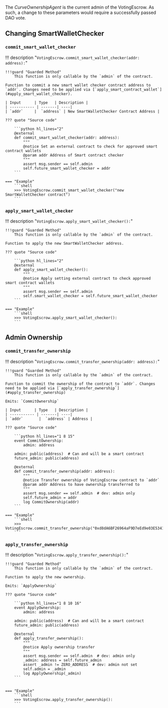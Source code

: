The *CurveOwnershipAgent* is the current admin of the VotingEscrow. As such, a change to these parameters would require a successfully passed DAO vote.


## **Changing SmartWalletChecker**

### `commit_smart_wallet_checker`
!!! description "`VotingEscrow.commit_smart_wallet_checker(addr: address):`"

    !!!guard "Guarded Method"
        This function is only callable by the `admin` of the contract.

    Function to commit a new smart wallet checker contract address to `addr`. Changes need to be applied via [`apply_smart_contract_wallet`](#apply_smart_wallet_checker).

    | Input      | Type   | Description |
    | ----------- | -------| ----|
    | `addr`     |  `address` | New SmartWalletChecker Contract Address |

    ??? quote "Source code"

        ```python hl_lines="2"
        @external
        def commit_smart_wallet_checker(addr: address):
            """
            @notice Set an external contract to check for approved smart contract wallets
            @param addr Address of Smart contract checker
            """
            assert msg.sender == self.admin
            self.future_smart_wallet_checker = addr  
        ```

    === "Example"
        ```shell
        >>> VotingEscrow.commit_smart_wallet_checker("new SmartWalletChecker contract")
        ```


### `apply_smart_wallet_checker`
!!! description "`VotingEscrow.apply_smart_wallet_checker():`"

    !!!guard "Guarded Method"
        This function is only callable by the `admin` of the contract.

    Function to apply the new SmartWalletChecker address.

    ??? quote "Source code"

        ```python hl_lines="2"
        @external
        def apply_smart_wallet_checker():
            """
            @notice Apply setting external contract to check approved smart contract wallets
            """
            assert msg.sender == self.admin
            self.smart_wallet_checker = self.future_smart_wallet_checker
        ```

    === "Example"
        ```shell
        >>> VotingEscrow.apply_smart_wallet_checker():
        ```



## **Admin Ownership**

### `commit_transfer_ownership`
!!! description "`VotingEscrow.commit_transfer_ownership(addr: address):`"

    !!!guard "Guarded Method"
        This function is only callable by the `admin` of the contract.

    Function to commit the ownership of the contract to `addr`. Changes need to be applied via [`apply_transfer_ownership`](#apply_transfer_ownership)

    Emits: `CommitOwnership`

    | Input      | Type   | Description |
    | ----------- | -------| ----|
    | `addr`       |  `address` | Address |

    ??? quote "Source code"

        ```python hl_lines="1 8 15"
        event CommitOwnership:
            admin: address

        admin: public(address)  # Can and will be a smart contract
        future_admin: public(address)

        @external
        def commit_transfer_ownership(addr: address):
            """
            @notice Transfer ownership of VotingEscrow contract to `addr`
            @param addr Address to have ownership transferred to
            """
            assert msg.sender == self.admin  # dev: admin only
            self.future_admin = addr
            log CommitOwnership(addr)   
        ```

    === "Example"
        ```shell
        >>> VotingEscrow.commit_transfer_ownership("0xd8dA6BF26964aF9D7eEd9e03E53415D37aA96045"):
        ```


### `apply_transfer_ownership`
!!! description "`VotingEscrow.apply_transfer_ownership():`"

    !!!guard "Guarded Method"
        This function is only callable by the `admin` of the contract.

    Function to apply the new ownership.

    Emits: `ApplyOwnership`

    ??? quote "Source code"

        ```python hl_lines="1 8 10 16"
        event ApplyOwnership:
            admin: address

        admin: public(address)  # Can and will be a smart contract
        future_admin: public(address)

        @external
        def apply_transfer_ownership():
            """
            @notice Apply ownership transfer
            """
            assert msg.sender == self.admin  # dev: admin only
            _admin: address = self.future_admin
            assert _admin != ZERO_ADDRESS  # dev: admin not set
            self.admin = _admin
            log ApplyOwnership(_admin)  
        ```


    === "Example"
        ```shell
        >>> VotingEscrow.apply_transfer_ownership():
        ```